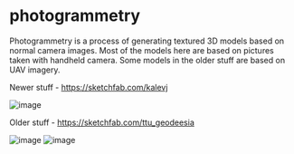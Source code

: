# photogrammetry
Photogrammetry is a process of generating textured 3D models based on normal camera images. Most of the models here are based on pictures taken with handheld camera. Some models in the older stuff are based on UAV imagery.

Newer stuff - https://sketchfab.com/kalevj

![image](https://github.com/KalevJulge/photogrammetry/assets/99997528/c1b94a51-a54f-414d-9b78-2ef2143ee5bf)


Older stuff - https://sketchfab.com/ttu_geodeesia

![image](https://github.com/KalevJulge/photogrammetry/assets/99997528/68e0def0-803d-4b78-b200-ccec27084f4d)
![image](https://github.com/KalevJulge/photogrammetry/assets/99997528/46469fa2-9baf-4b3e-9ccd-158af14e4499)


